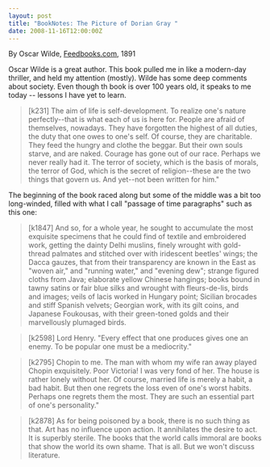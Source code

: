 ```yaml
---
layout: post
title: "BookNotes: The Picture of Dorian Gray "
date: 2008-11-16T12:00:00Z
---
```

By Oscar Wilde, [Feedbooks.com](http://feedbooks.com), 1891

Oscar Wilde is a great author.  This book pulled me in like a
modern-day thriller, and held my attention (mostly).  Wilde has some
deep comments about society.  Even though th book is over 100 years
old, it speaks to me today -- lessons I have yet to learn.


> [k231] The aim of life is self-development.  To realize one's
> nature perfectly--that is what each of us is here for. People are
> afraid of themselves, nowadays. They have forgotten the highest of all
> duties, the duty that one owes to one's self. Of course, they are
> charitable. They feed the hungry and clothe the beggar. But their own
> souls starve, and are naked. Courage has gone out of our race. Perhaps
> we never really had it. The terror of society, which is the basis of
> morals, the terror of God, which is the secret of religion--these are
> the two things that govern us. And yet--not been written for him."


 The beginning of the book raced along but some of the middle was
a bit too long-winded, filled with what I call "passage of time
paragraphs" such as this one:


> [k1847] And so, for a whole year, he sought to accumulate the most
> exquisite specimens that he could find of textile and embroidered
> work, getting the dainty Delhi muslins, finely wrought with
> gold-thread palmates and stitched over with iridescent beetles' wings;
> the Dacca gauzes, that from their transparency are known in the East
> as "woven air," and "running water," and "evening dew"; strange
> figured cloths from Java; elaborate yellow Chinese hangings; books
> bound in tawny satins or fair blue silks and wrought with
> fleurs-de-lis, birds and images; veils of lacis worked in Hungary
> point; Sicilian brocades and stiff Spanish velvets; Georgian work,
> with its gilt coins, and Japanese Foukousas, with their green-toned
> golds and their marvellously plumaged birds.



> [k2598] Lord Henry. "Every effect that one produces gives one an
> enemy. To be popular one must be a mediocrity."



> [k2795] Chopin to me. The man with whom my wife ran away played Chopin
> exquisitely. Poor Victoria! I was very fond of her. The house is
> rather lonely without her. Of course, married life is merely a habit,
> a bad habit. But then one regrets the loss even of one's worst habits.
> Perhaps one regrets them the most. They are such an essential part of
> one's personality."



> [k2878] As for being poisoned by a book, there is no such thing as
> that. Art has no influence upon action. It annihilates the desire to
> act. It is superbly sterile. The books that the world calls immoral
> are books that show the world its own shame. That is all. But we won't
> discuss literature.
>
